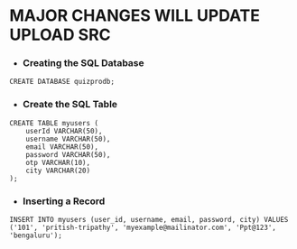 # MAJOR CHANGES WILL UPDATE UPLOAD SRC

- ### Creating the SQL Database
```CREATE DATABASE quizprodb;```

- ### Create the SQL Table
```
CREATE TABLE myusers (
	userId VARCHAR(50),
	username VARCHAR(50),
	email VARCHAR(50),
	password VARCHAR(50),
	otp VARCHAR(10), 
	city VARCHAR(20)
);
```

- ### Inserting a Record
```
INSERT INTO myusers (user_id, username, email, password, city) VALUES ('101', 'pritish-tripathy', 'myexample@mailinator.com', 'Ppt@123', 'bengaluru');
```
